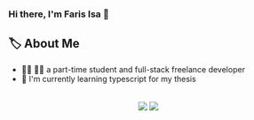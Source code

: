 <!-- markdownlint-disable -->

### Hi there, I'm Faris Isa 👋

## 🏷️ About Me
- 👨‍💻 👨‍🎓 a part-time student and full-stack freelance developer 
- 🌱 I'm currently learning typescript for my thesis  

<br>

<div align="center">
<img src="https://lanyard.cnrad.dev/api/369455651698507779?theme=light&bg=fcead7&hideDiscrim=true" align="center" />
<img src="https://github-readme-stats.vercel.app/api?username=faris-isa&show_icons=true&count_private=true" align="center" />
</div>
